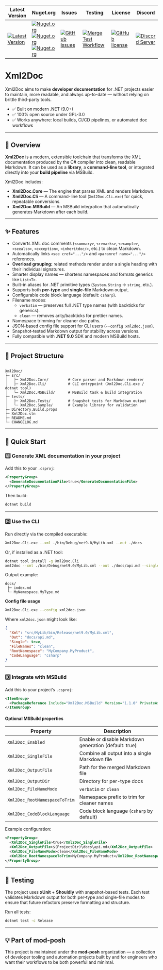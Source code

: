 | Latest Version | Nuget.org | Issues | Testing | License | Discord |
|-----------------|-----------------|----------------|----------------|----------------|----------------|
| [![Latest Version](https://img.shields.io/github/v/tag/mod-posh/xml2doc)](https://github.com/mod-posh/xml2doc/tags) | [![Nuget.org](https://img.shields.io/nuget/dt/Xml2Doc.Core?label=Xml2Doc.Core)](https://www.nuget.org/packages/Xml2Doc.Core)<br/>[![Nuget.org](https://img.shields.io/nuget/dt/Xml2Doc.Cli?label=Xml2Doc.Cli)](https://www.nuget.org/packages/Xml2Doc.Cli)<br/>[![Nuget.org](https://img.shields.io/nuget/dt/Xml2Doc.MSBuild?label=Xml2Doc.MSBuild)](https://www.nuget.org/packages/Xml2Doc.MSBuild) | [![GitHub issues](https://img.shields.io/github/issues/mod-posh/xml2doc)](https://github.com/mod-posh/xml2doc/issues) | [![Merge Test Workflow](https://github.com/mod-posh/xml2doc/actions/workflows/test.yml/badge.svg)](https://github.com/mod-posh/xml2doc/actions/workflows/test.yml) | [![GitHub license](https://img.shields.io/github/license/mod-posh/xml2doc)](https://github.com/mod-posh/xml2doc/blob/master/LICENSE) | [![Discord Server](https://assets-global.website-files.com/6257adef93867e50d84d30e2/636e0b5493894cf60b300587_full_logo_white_RGB.svg)](https://discord.com/channels/1044305359021555793/1044305781627035811) |

# Xml2Doc

Xml2Doc aims to make **developer documentation** for .NET projects easier to maintain, more readable, and always up-to-date — without relying on brittle third-party tools.

* ✅ Built on modern .NET (9.0+)
* ✅ 100% open source under GPL-3.0
* ✅ Works anywhere: local builds, CI/CD pipelines, or automated doc workflows

---

## 📖 Overview

**Xml2Doc** is a modern, extensible toolchain that transforms the XML documentation produced by the C# compiler into clean, readable Markdown.
It can be used as a **library**, a **command-line tool**, or integrated directly into your **build pipeline** via MSBuild.

Xml2Doc includes:

* **Xml2Doc.Core** — The engine that parses XML and renders Markdown.
* **Xml2Doc.Cli** — A command-line tool (`Xml2Doc.Cli.exe`) for quick, repeatable conversions.
* **Xml2Doc.MSBuild** — An MSBuild integration that automatically generates Markdown after each build.

---

## ✨ Features

* Converts XML doc comments (`<summary>`, `<remarks>`, `<example>`, `<seealso>`, `<exception>`, `<inheritdoc/>`, etc.) to clean Markdown.
* Automatically links `<see cref="..."/>` and `<paramref name="..."/>` references.
* **Overload grouping:** related methods render under a single heading with their individual signatures.
* Smarter display names — shortens namespaces and formats generics like `List<T>`.
* Built-in aliases for .NET primitive types (`System.String` → `string`, etc.).
* Supports both **per-type** and **single-file** Markdown output.
* Configurable code block language (default: `csharp`).
* Filename modes:
  * `verbatim` — preserves full .NET type names (with backticks for generics).
  * `clean` — removes arity/backticks for prettier names.
* Namespace trimming for cleaner doc paths.
* JSON-based config file support for CLI users (`--config xml2doc.json`).
* Snapshot-tested Markdown output for stability across versions.
* Fully compatible with **.NET 9.0** SDK and modern MSBuild hosts.

---

## 🧱 Project Structure

```

Xml2Doc/
├─ src/
│   ├─ Xml2Doc.Core/         # Core parser and Markdown renderer
│   ├─ Xml2Doc.Cli/          # CLI entrypoint (Xml2Doc.Cli.exe / dotnet tool)
│   └─ Xml2Doc.MSBuild/      # MSBuild task & build integration
├─ tests/
│   ├─ Xml2Doc.Tests/        # Snapshot tests for Markdown output
│   └─ Xml2Doc.Sample/       # Example library for validation
├─ Directory.Build.props
├─ Xml2Doc.sln
├─ README.md
└─ CHANGELOG.md

````

---

## 🚀 Quick Start

### 1️⃣ Generate XML documentation in your project

Add this to your `.csproj`:

```xml
<PropertyGroup>
  <GenerateDocumentationFile>true</GenerateDocumentationFile>
</PropertyGroup>
````

Then build:

```bash
dotnet build
```

---

### 2️⃣ Use the CLI

Run directly via the compiled executable:

```bash
Xml2Doc.Cli.exe --xml ./bin/Debug/net9.0/MyLib.xml --out ./docs
```

Or, if installed as a .NET tool:

```bash
dotnet tool install -g Xml2Doc.Cli
xml2doc --xml ./bin/Debug/net9.0/MyLib.xml --out ./docs/api.md --single --file-names clean
```

Output example:

```
docs/
 ├─ index.md
 └─ MyNamespace.MyType.md
```

**Config file usage**

```bash
Xml2Doc.Cli.exe --config xml2doc.json
```

Where `xml2doc.json` might look like:

```json
{
  "Xml": "src/MyLib/bin/Release/net9.0/MyLib.xml",
  "Out": "docs/api.md",
  "Single": true,
  "FileNames": "clean",
  "RootNamespace": "MyCompany.MyProduct",
  "CodeLanguage": "csharp"
}
```

---

### 3️⃣ Integrate with MSBuild

Add this to your project’s `.csproj`:

```xml
<ItemGroup>
  <PackageReference Include="Xml2Doc.MSBuild" Version="1.1.0" PrivateAssets="all" />
</ItemGroup>
```

#### Optional MSBuild properties

| Property                      | Description                                           |
| ----------------------------- | ----------------------------------------------------- |
| `Xml2Doc_Enabled`             | Enable or disable Markdown generation (default: true) |
| `Xml2Doc_SingleFile`          | Combine all output into a single Markdown file        |
| `Xml2Doc_OutputFile`          | Path for the merged Markdown file                     |
| `Xml2Doc_OutputDir`           | Directory for per-type docs                           |
| `Xml2Doc_FileNameMode`        | `verbatim` or `clean`                                 |
| `Xml2Doc_RootNamespaceToTrim` | Namespace prefix to trim for cleaner names            |
| `Xml2Doc_CodeBlockLanguage`   | Code block language (`csharp` by default)             |

Example configuration:

```xml
<PropertyGroup>
  <Xml2Doc_SingleFile>true</Xml2Doc_SingleFile>
  <Xml2Doc_OutputFile>$(ProjectDir)\docs\api.md</Xml2Doc_OutputFile>
  <Xml2Doc_FileNameMode>clean</Xml2Doc_FileNameMode>
  <Xml2Doc_RootNamespaceToTrim>MyCompany.MyProduct</Xml2Doc_RootNamespaceToTrim>
</PropertyGroup>
```

---

## 🧪 Testing

The project uses **xUnit** + **Shouldly** with snapshot-based tests.
Each test validates Markdown output for both per-type and single-file modes to ensure that future refactors preserve formatting and structure.

Run all tests:

```bash
dotnet test -c Release
```

---

## 💡 Part of mod-posh

This project is maintained under the **mod-posh** organization — a collection of developer tooling and automation projects built by and for engineers who want their workflows to be both powerful and minimal.

```

